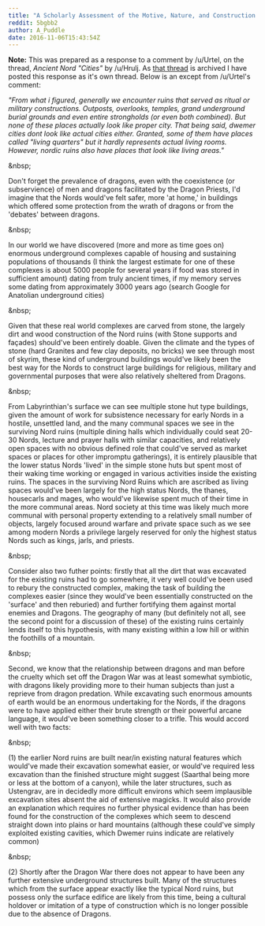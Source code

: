 ```yaml
---
title: "A Scholarly Assessment of the Motive, Nature, and Construction of Ancient Nord Cities from Observations of the Modern Ruins"
reddit: 5bgbb2
author: A_Puddle
date: 2016-11-06T15:43:54Z
---
```


**Note:** This was prepared as a response to a comment by /u/Urtel, on the thread, *Ancient Nord "Cities"* by /u/Hrulj. As [that thread](https://www.reddit.com/r/teslore/comments/40m074/ancient_nord_cities/) is archived I have posted this response as it's own thread. Below is an except from /u/Urtel's comment:

*"From what i figured, generally we encounter ruins that served as ritual or military constructions. Outposts, overlooks, temples, grand underground burial grounds and even entire strongholds (or even both combined). But none of these places actually look like proper city. That being said, dwemer cities dont look like actual cities either. Granted, some of them have places called "living quarters" but it hardly represents actual living rooms. However, nordic ruins also have places that look like living areas."*

&amp;nbsp; 

Don't forget the prevalence of dragons, even with the coexistence (or subservience) of men and dragons facilitated by the Dragon Priests, I'd imagine that the Nords would've felt safer, more 'at home,' in buildings which offered some protection from the wrath of dragons or from the 'debates' between dragons.

&amp;nbsp;

In our world we have discovered (more and more as time goes on) enormous underground complexes capable of housing and sustaining populations of thousands (I think the largest estimate for one of these complexes is about 5000 people for several years if food was stored in sufficient amount) dating from truly ancient times, if my memory serves some dating from approximately 3000 years ago (search Google for Anatolian underground cities) 

&amp;nbsp;

Given that these real world complexes are carved from stone, the largely dirt and wood construction of the Nord ruins (with Stone supports and façades) should've been entirely doable. Given the climate and the types of stone (hard Granites and few clay deposits, no bricks) we see through most of skyrim, these kind of underground buildings would've likely been the best way for the Nords to construct large buildings for religious, military and governmental purposes that were also relatively sheltered from Dragons.

&amp;nbsp;

From Labyrinthian's surface we can see multiple stone hut type buildings, given the amount of work for subsistence necessary for early Nords in a hostile, unsettled land, and the many communal spaces we see in the surviving Nord ruins (multiple dining halls which individually could seat 20-30 Nords, lecture and prayer halls with similar capacities, and relatively open spaces with no obvious defined role that could've served as market spaces or places for other impromptu gatherings), it is entirely plausible that the lower status Nords 'lived' in the simple stone huts but spent most of their waking time working or engaged in various activities inside the existing ruins. The spaces in the surviving Nord Ruins which are ascribed as living spaces would've been largely for the high status Nords, the thanes, housecarls and mages, who would've likewise spent much of their time in the more communal areas. Nord society at this time was likely much more communal with personal property extending to a relatively small number of objects, largely focused around warfare and private space such as we see among modern Nords a privilege largely reserved for only the highest status Nords such as kings, jarls, and priests.

&amp;nbsp;

Consider also two futher points: firstly that all the dirt that was excavated for the existing ruins had to go somewhere, it very well could've been used to rebury the constructed complex, making the task of building the complexes easier (since they would've been essentially constructed on the 'surface' and then reburied) and further fortifying them against mortal enemies and Dragons. The geography of many (but definitely not all, see the second point for a discussion of these) of the existing ruins certainly lends itself to this hypothesis, with many existing within a low hill or within the foothills of a mountain.

&amp;nbsp;

Second, we know that the relationship between dragons and man before the cruelty which set off the Dragon War was at least somewhat symbiotic, with dragons likely providing more to their human subjects than just a reprieve from dragon predation. While excavating such enormous amounts of earth would be an enormous undertaking for the Nords, if the dragons were to have applied either their brute strength or their powerful arcane language, it would've been something closer to a trifle. This would accord well with two facts: 

&amp;nbsp;

(1) the earlier Nord ruins are built near/in existing natural features which would've made their excavation somewhat easier, or would've required less excavation than the finished structure might suggest (Saarthal being more or less at the bottom of a canyon), while the later structures, such as Ustengrav, are in decidedly more difficult environs which seem implausible excavation sites absent the aid of extensive magicks. It would also provide an explanation which requires no further physical evidence than has been found for the construction of the complexes which seem to descend straight down into plains or hard mountains (although these could've simply exploited existing cavities, which Dwemer ruins indicate are relatively common)

&amp;nbsp;

(2) Shortly after the Dragon War there does not appear to have been any further extensive underground structures built. Many of the structures which from the surface appear exactly like the typical Nord ruins, but possess only the surface edifice are likely from this time, being a cultural holdover or imitation of a type of construction which is no longer possible due to the absence of Dragons.


